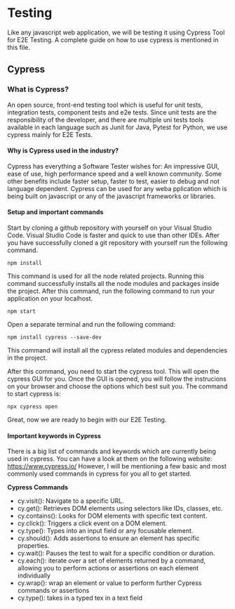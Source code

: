 # Testing

Like any javascript web application, we will be testing it using Cypress Tool for E2E Testing. A complete guide on how to use cypress is mentioned in this file.

## Cypress
### What is Cypress?

An open source, front-end testing tool which is useful for unit tests, integration tests, component tests and e2e tests. Since unit tests are the responsibility of the developer, and 
there are multiple uni tests tools available in each language such as Junit for Java, Pytest for Python, we use cypress mainly for E2E Tests.

#### Why is Cypress used in the industry?

Cypress has everything a Software Tester wishes for: An impressive GUI, ease of use, high performance speed and a well known community. Some other benefits include faster setup, faster to test, easier to debug and not language dependent. Cypress can be used for any weba pplication which is being built on javascript or any of the javascript frameworks or libraries. 

#### Setup and important commands

Start by cloning a github repository with yourself on your Visual Studio Code. Visual Studio Code is faster and quick to use than other IDEs. After you have successfully cloned a git repository with yourself run the following command.
```
npm install
```

This command is used for all the node related projects. Running this command successfully installs all the node modules and packages inside the project. After this command, run the following command to run your application on your localhost.
```
npm start
```

Open a separate terminal and run the following command:
```
npm install cypress --save-dev
```

This command will install all the cypress related modules and dependencies in the project. 

After this command, you need to start the cypress tool. This will open the cypress GUI for you. Once the GUI is opened, you will follow the instrucions on your browser and choose the options which best suit you. The command to start cypress is:
```
npx cypress open
```

Great, now we are ready to begin with our E2E Testing.

#### Important keywords in Cypress

There is a big list of commands and keywords which are currently being used in cypress. You can have a look at them on the following website: https://www.cypress.io/
However, I will be mentioning a few basic and most commonly used commands in cypress for you all to get started.

**Cypress Commands**

* cy.visit(): Navigate to a specific URL.
* cy.get(): Retrieves DOM elements using selectors like IDs, classes, etc.
* cy.contains(): Looks for DOM elements with specific text content.
* cy.click(): Triggers a click event on a DOM element.
* cy.type(): Types into an input field or any focusable element.
* cy.should(): Adds assertions to ensure an element has specific properties.
* cy.wait(): Pauses the test to wait for a specific condition or duration.
* cy.each(): iterate over a set of elements returned by a command, allowing you to perform actions or assertions on each element individually
* cy.wrap(): wrap an element or value to perform further Cypress commands or assertions
* cy.type(): takes in a typed tex in a text field





